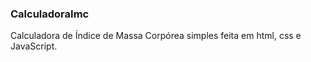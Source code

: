 ### CalculadoraImc

Calculadora de Índice de Massa Corpórea simples feita em html, css e JavaScript. 
